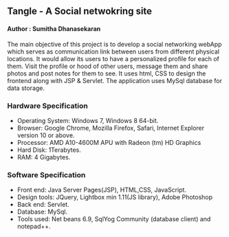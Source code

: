## Tangle - A Social netwokring site
#### Author : Sumitha Dhanasekaran

The main objective of this project is to develop a social networking webApp which serves as communication link between users from different physical locations. It would allow its users to have a personalized profile for each of them. Visit the profile or hood of other users, message them and share photos and post notes for them to see. It uses html, CSS to design the frontend along with JSP & Servlet. The application uses MySql database for data storage.
####

### Hardware Specification
- Operating System: Windows 7, Windows 8 64-bit.
- Browser: Google Chrome, Mozilla Firefox, Safari, Internet Explorer version 10 or
above.
- Processor: AMD A10-4600M APU with Radeon (tm) HD Graphics
- Hard Disk: 1Terabytes.
- RAM: 4 Gigabytes.

### Software Specification
- Front end: Java Server Pages(JSP), HTML,CSS, JavaScript.
- Design tools: JQuery, Lightbox min 1.11(JS library), Adobe Photoshop
- Back end: Servlet.
- Database: MySql.
- Tools used: Net beans 6.9, SqlYog Community (database client) and notepad++.


